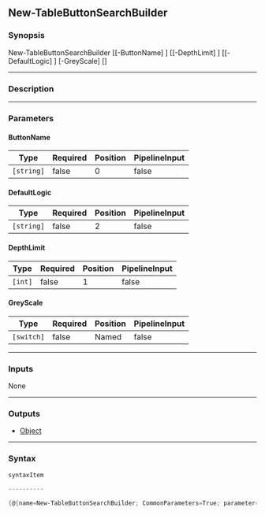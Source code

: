 New-TableButtonSearchBuilder
----------------------------




### Synopsis

New-TableButtonSearchBuilder [[-ButtonName] <string>] [[-DepthLimit] <int>] [[-DefaultLogic] <string>] [-GreyScale] [<CommonParameters>]




---


### Description


---


### Parameters
#### **ButtonName**




|Type      |Required|Position|PipelineInput|
|----------|--------|--------|-------------|
|`[string]`|false   |0       |false        |



#### **DefaultLogic**




|Type      |Required|Position|PipelineInput|
|----------|--------|--------|-------------|
|`[string]`|false   |2       |false        |



#### **DepthLimit**




|Type   |Required|Position|PipelineInput|
|-------|--------|--------|-------------|
|`[int]`|false   |1       |false        |



#### **GreyScale**




|Type      |Required|Position|PipelineInput|
|----------|--------|--------|-------------|
|`[switch]`|false   |Named   |false        |





---


### Inputs
None




---


### Outputs
* [Object](https://learn.microsoft.com/en-us/dotnet/api/System.Object)






---


### Syntax
```PowerShell
syntaxItem
```
```PowerShell
----------
```
```PowerShell
{@{name=New-TableButtonSearchBuilder; CommonParameters=True; parameter=System.Object[]}}
```

